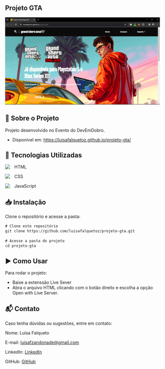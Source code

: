 ## Projeto GTA
![Screenshot do projeto](src/imagens/screenshot-1.png)

## 📖 Sobre o Projeto 
Projeto desenvolvido no Evento do DevEmDobro. 
- Disponível em: https://luisafalquetoz.github.io/projeto-gta/

## 🚀 Tecnologias Utilizadas
<div style="display: inline_block">
<p>HTML<img  align="left" width="30px" src="https://cdn.jsdelivr.net/npm/simple-icons@3.13.0/icons/html5.svg"></p>
<p>CSS<img align="left" width="30px" src="https://cdn.jsdelivr.net/npm/simple-icons@3.13.0/icons/css3.svg"></p>
<p>JavaScript<img align="left" width="30px" src="https://cdn.jsdelivr.net/npm/simple-icons@3.13.0/icons/javascript.svg"></p>
</div>

## 📥 Instalação

Clone o repositório e acesse a pasta:

```
# Clone este repositório
git clone https://github.com/luisafalquetoz/projeto-gta.git

# Acesse a pasta do projeto
cd projeto-gta
```

## ▶️ Como Usar
Para rodar o projeto: 
- Baixe a extenssão Live Sever
- Abra o arquivo HTML clicando com o botão direito e escolha a opção Open with Live Server.

## 📬 Contato
Caso tenha dúvidas ou sugestões, entre em contato:

Nome: Luisa Falqueto

E-mail: luisafzandonade@gmail.com

LinkedIn: [LinkedIn](https://www.linkedin.com/in/luisa-falqueto/)

GitHub: [GitHub](https://github.com/luisafalquetoz)
